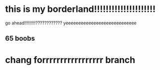 # this is my borderland!!!!!!!!!!!!!!!!!!!!!

go ahead!!!!!!!!!????????????
yeeeeeeeeeeeeeeeeeeeeeeeeeeee

## 65 boobs

# chang forrrrrrrrrrrrrrrrr branch
